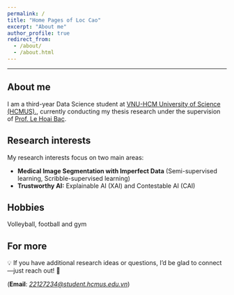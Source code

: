 ```yaml
---
permalink: /
title: "Home Pages of Loc Cao"
excerpt: "About me"
author_profile: true
redirect_from: 
  - /about/
  - /about.html
---
```


***

About me
------
I am a third-year Data Science student at [VNU-HCM University of Science (HCMUS).](https://hcmus.edu.vn/), currently conducting my thesis research under the supervision of [Prof. Le Hoai Bac](https://scholar.google.com.vn/citations?user=UA_83MUAAAAJ&hl=vi).

Research interests
------
My research interests focus on two main areas:
- **Medical Image Segmentation with Imperfect Data** (Semi-supervised learning, Scribble-supervised learning)
- **Trustworthy AI:** Explainable AI (XAI) and Contestable AI (CAI)

Hobbies
------
Volleyball, football and gym

For more
------
💡 If you have additional research ideas or questions, I’d be glad to connect—just reach out! 🤝

(__Email__: *22127234@student.hcmus.edu.vn*)